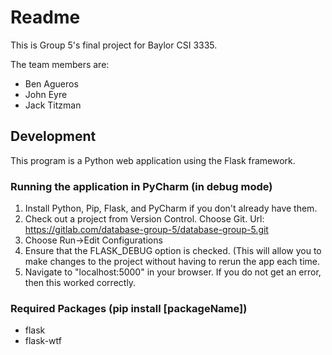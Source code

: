 # Readme
This is Group 5's final project for Baylor CSI 3335.

The team members are:
* Ben Agueros
* John Eyre
* Jack Titzman

## Development
This program is a Python web application using the Flask framework.

### Running the application in PyCharm (in debug mode)
1. Install Python, Pip, Flask, and PyCharm if you don't already have them.
2. Check out a project from Version Control. Choose Git. Url: https://gitlab.com/database-group-5/database-group-5.git
3. Choose Run->Edit Configurations
4. Ensure that the FLASK_DEBUG option is checked. (This will allow you to make changes to the project without having to rerun the app each time.
5. Navigate to "localhost:5000" in your browser. If you do not get an error, then this worked correctly.

### Required Packages (pip install [packageName])
* flask
* flask-wtf